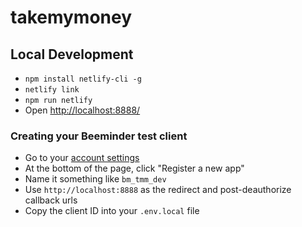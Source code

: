 # takemymoney

## Local Development

- `npm install netlify-cli -g`
- `netlify link`
- `npm run netlify`
- Open <http://localhost:8888/>

### Creating your Beeminder test client

- Go to your [account settings](https://www.beeminder.com/settings/account)
- At the bottom of the page, click "Register a new app"
- Name it something like `bm_tmm_dev`
- Use `http://localhost:8888` as the redirect and post-deauthorize callback urls
- Copy the client ID into your `.env.local` file
